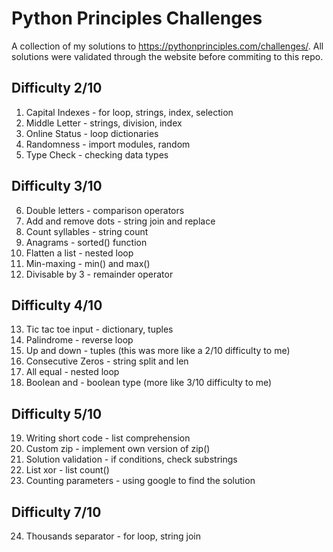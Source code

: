 # Python Principles Challenges

A collection of my solutions to https://pythonprinciples.com/challenges/. All solutions were validated through the website before commiting to this repo.

## Difficulty 2/10
1. Capital Indexes - for loop, strings, index, selection
2. Middle Letter - strings, division, index
3. Online Status - loop dictionaries
4. Randomness - import modules, random
5. Type Check - checking data types

## Difficulty 3/10
6. Double letters - comparison operators
7. Add and remove dots - string join and replace
8. Count syllables - string count
9. Anagrams - sorted() function
10. Flatten a list - nested loop
11. Min-maxing - min() and max()
12. Divisable by 3 - remainder operator

## Difficulty 4/10
13. Tic tac toe input - dictionary, tuples
14. Palindrome - reverse loop
15. Up and down - tuples (this was more like a 2/10 difficulty to me)
16. Consecutive Zeros - string split and len
17. All equal - nested loop
18. Boolean and - boolean type (more like 3/10 difficulty to me)

## Difficulty 5/10
19. Writing short code - list comprehension
20. Custom zip - implement own version of zip()
21. Solution validation - if conditions, check substrings
22. List xor - list count()
23. Counting parameters - using google to find the solution

## Difficulty 7/10
24. Thousands separator - for loop, string join
